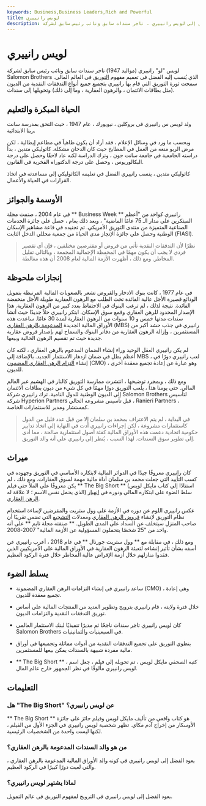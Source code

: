```yaml
---
keywords: Business,Business Leaders,Rich and Powerful
title: لويس رانييري
description: يعود الفضل إلى لويس رانييري ، تاجر سندات سابق ونائب رئيس سابق لشركة Salomon Brothers ، في تقديم التوريق إلى عالم المال.
---
```


# لويس رانييري
لويس "لو" رانييري (مواليد 1947) تاجر سندات سابق ونائب رئيس سابق لشركة Salomon Brothers الذي يُنسب إليه الفضل في تعميم مفهوم [التوريق](/securitization) في العالم المالي. سمحت ثورة التوريق التي قام بها رانييري بتجميع جميع أنواع التدفقات النقدية من الديون (مثل بطاقات الائتمان ، والرهون العقارية ، وما إلى ذلك) وتحويلها إلى سندات.

## الحياة المبكرة والتعليم

ولد لويس س رانييري في بروكلين ، نيويورك ، عام 1947 ، حيث التحق بمدرسة سانت ريتا الابتدائية.

وبحسب ما ورد في وسائل الإعلام ، فقد أراد أن يكون طاهياً في مطاعم إيطالية ، لكن مرض الربو منعه من العمل في المطابخ حيث كان الدخان مشكلة. كاثوليكي متدين ، بدأ دراسته الجامعية في جامعة سانت جون ، وترك الدراسة لكنه عاد لاحقًا وحصل على درجة البكالوريوس ، وحصل على درجة الدكتوراه الفخرية في القانون.

كاثوليكي متدين ، ينسب رانييري الفضل في تعليمه الكاثوليكي إلى مساعدته في اتخاذ القرارات في الحياة والأعمال.

## الأوسمة والجوائز

في عام 2004 ، صنفت مجلة ** Business Week ** رانييري كواحد من "أعظم المبتكرين على مدار الـ 75 عامًا الماضية" ، وبعد ذلك بعام ، حصل على جائزة الخدمات الصناعية المتميزة من منتدى التوريق الأمريكي. تم تجنيده في قاعة مشاهير الإسكان الوطنية وحصل على جائزة الإنجاز مدى الحياة من جمعية محللي الدخل الثابت (FIASI).

> نظرًا لأن التدفقات النقدية تأتي من قروض أو مقترضين مختلفين ، فإن أي تقصير فردي لا يجب أن يكون مهمًا في المحفظة الإجمالية المجمعة ، وبالتالي تقليل المخاطر. ومع ذلك ، أظهرت الأزمة المالية لعام 2008 أن هذه مغالطة.

>

>

>

>

## إنجازات ملحوظة

في عام 1977 ، كانت بنوك الادخار والقروض تشعر بالصعوبات المالية المرتبطة بتمويل الودائع قصيرة الأجل عالية الفائدة تحت الطلب مع الرهون العقارية طويلة الأجل منخفضة الفائدة. نتيجة لذلك ، لم ترغب البنوك في الاحتفاظ بعدد كبير من الرهون العقارية. هذا الإصدار المحدود للرهن العقاري وقمع سوق الإسكان. ابتكر رانييري حلاً جديدًا حيث أنشأ سندات مدتها خمس و 10 سنوات من الرهون العقارية لمدة 30 عامًا. ساعدت هذه الأوراق المالية الجديدة [المدعومة بالرهن العقاري](/mbs) (MBS) رانييري في جذب حشد أكبر من المستثمرين ، وإزالة الرهون العقارية من دفاتر البنوك والسماح لهم بإصدار قروض عقارية جديدة حيث تم تقسيم الرهون الحالية وبيعها.

لم يكن رانييري العقل الوحيد وراء إنشاء الضمان المدعوم بالرهن العقاري ، لكنه كان أعظم بطل في ضمان ازدهار الاستثمار الجديد. بالإضافة إلى MBS ، لعب رانييري دورًا في إنشاء [التزام الرهن العقاري المضمون](/cmo) (CMO) ، وهو عبارة عن إعادة تجميع معقدة أخرى للديون.

ومع ذلك ، وبمجرد توضيحها ، انتشرت ممارسة التوريق كالنار في الهشيم عبر العالم المالي. حتى يومنا هذا ، يلعب التوريق دورًا مهمًا في كل شيء من ديون بطاقات الائتمان إلى الديون الوطنية للدول النامية. ترك رانييري شركة Salomon Brothers لتأسيس شركة Hyperion Partners قبل تأسيس مشروعه الحالي ، Ranieri Partners ، كمستشار ومدير للاستثمارات الخاصة.

> في البداية ، لم يتم الاعتراف بمحمد بن سلمان إلا من قبل عدد قليل من الدول كاستثمارات مشروعة ، لكن إجراءات رانييري أدت في النهاية إلى اتخاذ تدابير حكومية اتحادية دعمت هذه الأوراق المالية كفئة أصول استثمارية صالحة ، مما أدى إلى تطوير سوق السندات. لهذا السبب ، يُنظر إلى رانييري على أنه والد التوريق.

>

## ميراث

كان رانييري معروفًا جيدًا في الدوائر المالية لابتكاره الأساسي في التوريق وجهوده في كسب التأييد التي جعلت محمد بن سلمان أداة مالية مهمة لسوق العقارات. ومع ذلك ، لم يكن معروفًا على الملأ حتى فيلم ** The Big Short ** (استنادًا إلى كتاب مايكل لويس الذي يحمل نفس الاسم ؛ لا علاقة له) سلط الضوء على ابتكاره المالي ودوره في [انهيار الرهن العقاري](/subprime-meltdown).

عكس رانييري اللوم عن دوره في الأزمة على وول ستريت والمقرضين لإساءة استخدام نظام التوريق لإنشاء [قروض الرهن العقاري](/subprimeloan) ومعدلات [التشجيع](/teaserrate) التي تضمن تقريبًا أن صاحب المنزل سيتخلف عن السداد على المدى الطويل. ** صنفته مجلة تايم ** على أنه واحد من "25 شخصًا يتحملون المسؤولية عن الأزمة المالية" 2007-2008.

ومع ذلك ، في مقابلة مع ** وول ستريت جورنال ** في عام 2018 ، أعرب رانييري عن أسفه بشأن تأثير إنشاءه لتعبئة الرهون العقارية في الأوراق المالية على الأمريكيين الذين فقدوا منازلهم خلال أزمة الإقراض عالية المخاطر خلال فترة الركود العظيم.

## يسلط الضوء

- ساعد رانييري في إنشاء التزامات الرهن العقاري المضمونة (CMO) ، وهي إعادة تجميع معقدة للديون.

- خلال فترة ولايته ، قام رانييري بترويج وتطوير العديد من المنتجات المالية على أساس توريق التدفقات النقدية والتزامات الديون.

- كان لويس رانييري تاجر سندات ناجحًا ثم مديرًا تنفيذيًا لبنك الاستثمار العالمي Salomon Brothers في السبعينيات والثمانينيات.

- ينطوي التوريق على تجميع التدفقات النقدية من أدوات مماثلة وتجميعها في أوراق مالية مفردة شبيهة بالسندات يمكن بيعها للمستثمرين.

- ** The Big Short ** ، كتبه الصحفي مايكل لويس ، تم تحويله إلى فيلم ، جعل اسم لويس رانييري مألوفًا في نظر الجمهور خارج عالم المال.

## التعليمات

### هل "The Big Short" عن لويس رانييري؟

** The Big Short ** هو كتاب واقعي من تأليف مايكل لويس وفيلم حائز على جائزة الأوسكار من إخراج آدم مكاي. تظهر شخصية لويس رانييري في الجزء الأول من الفيلم ، لكنها ليست واحدة من الشخصيات الرئيسية.

### من هو والد السندات المدعومة بالرهن العقاري؟

يعود الفضل إلى لويس رانييري في كونه والد الأوراق المالية المدعومة بالرهن العقاري ، والتي لعبت دورًا كبيرًا في الركود العظيم.

### لماذا يشتهر لويس رانييري؟

يعود الفضل إلى لويس رانييري في الترويج لمفهوم التوريق في عالم التمويل.

